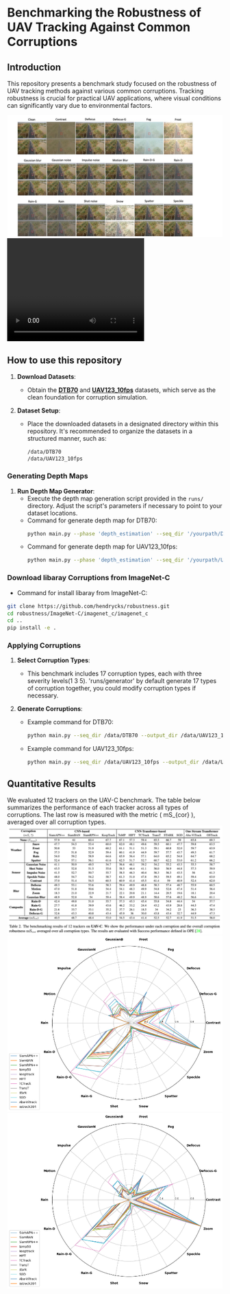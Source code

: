 # Benchmarking the Robustness of UAV Tracking Against Common Corruptions

## Introduction
This repository presents a benchmark study focused on the robustness of UAV tracking methods against various common corruptions. Tracking robustness is crucial for practical UAV applications, where visual conditions can significantly vary due to environmental factors.

![Corruption Types](CorruptionVisual.jpg)
<video width="320" height="240" controls>
  <source src="car_zoom_blur_video.mp4" type="video/mp4">
  Your browser does not support the video tag.
</video>

## How to use this repository

1. **Download Datasets**:
   - Obtain the [**DTB70**](https://github.com/flyers/drone-tracking) and [**UAV123_10fps**](https://cemse.kaust.edu.sa/ivul/uav123) datasets, which serve as the clean foundation for corruption simulation. 

2. **Dataset Setup**:
   - Place the downloaded datasets in a designated directory within this repository. It's recommended to organize the datasets in a structured manner, such as:
     ```
     /data/DTB70
     /data/UAV123_10fps
     ```

### Generating Depth Maps

1. **Run Depth Map Generator**:
   - Execute the depth map generation script provided in the `runs/` directory. Adjust the script's parameters if necessary to point to your dataset locations.
   - Command for generate depth map for DTB70:
     ```bash
     python main.py --phase 'depth_estimation' --seq_dir '/yourpath/DTB70'
     ```
   - Command for generate depth map for UAV123_10fps:
     ```bash
     python main.py --phase 'depth_estimation' --seq_dir '/yourpath/UAV123_10fps'
     ```
### Download libaray Corruptions from ImageNet-C
- Command for install libaray from ImageNet-C:
```bash
git clone https://github.com/hendrycks/robustness.git
cd robustness/ImageNet-C/imagenet_c/imagenet_c
cd ..
pip install -e .
```

### Applying Corruptions

1. **Select Corruption Types**:
   - This benchmark includes 17 corruption types, each with three severity levels(1 3 5).  'runs/generator' by default generate 17 types of corruption together, you could modify corruption types if necessary.

2. **Generate Corruptions**:
   - Example command for DTB70:
     ```bash
     python main.py --seq_dir /data/DTB70 --output_dir /data/UAV123_10fps_noisy 
     ```
   - Example command for UAV123_10fps:
     ```bash
     python main.py --seq_dir /data/UAV123_10fps --output_dir /data/UAV123_10fps_noisy 
     ```

## Quantitative Results
We evaluated 12 trackers on the UAV-C benchmark. The table below summarizes the performance of each tracker across all types of corruptions. The last row is measured with the metric \( mS_{cor} \), averaged over all corruption types.
![Corruption Types](Performances.png)
![Success](radar_success.png)
![Precision](radar_precision.png)
